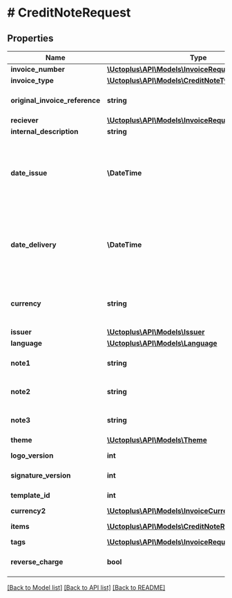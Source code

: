 # # CreditNoteRequest

## Properties

Name | Type | Description | Notes
------------ | ------------- | ------------- | -------------
**invoice_number** | [**\Uctoplus\API\Models\InvoiceRequestInvoiceNumber**](InvoiceRequestInvoiceNumber.md) |  |
**invoice_type** | [**\Uctoplus\API\Models\CreditNoteType**](CreditNoteType.md) |  |
**original_invoice_reference** | **string** | UUID of the original Invoice |
**reciever** | [**\Uctoplus\API\Models\InvoiceRequestReciever**](InvoiceRequestReciever.md) |  |
**internal_description** | **string** |  | [optional]
**date_issue** | **\DateTime** | Date in format parsable by PHP DateTime Class (eg.: yyyy-mm-dd) |
**date_delivery** | **\DateTime** | Date in format parsable by PHP DateTime Class (eg.: yyyy-mm-dd) | [optional]
**currency** | **string** | Currency of invoice, format corresponds to [ISO 4217](https://www.iso.org/iso-4217-currency-codes.html) | [default to 'EUR']
**issuer** | [**\Uctoplus\API\Models\Issuer**](Issuer.md) |  |
**language** | [**\Uctoplus\API\Models\Language**](Language.md) |  |
**note1** | **string** | Markdown language allowed. | [optional]
**note2** | **string** | Markdown language allowed. | [optional]
**note3** | **string** | Markdown language allowed. | [optional]
**theme** | [**\Uctoplus\API\Models\Theme**](Theme.md) |  | [optional]
**logo_version** | **int** | ID from [Účto+](https://moje.uctoplus.sk) | [optional]
**signature_version** | **int** | ID from [Účto+](https://moje.uctoplus.sk) | [optional]
**template_id** | **int** | ID from [Účto+](https://moje.uctoplus.sk) | [optional]
**currency2** | [**\Uctoplus\API\Models\InvoiceCurrency2**](InvoiceCurrency2.md) |  | [optional]
**items** | [**\Uctoplus\API\Models\CreditNoteRequestItemsInner[]**](CreditNoteRequestItemsInner.md) | Items in invoice |
**tags** | [**\Uctoplus\API\Models\InvoiceRequestTagsInner[]**](InvoiceRequestTagsInner.md) | Tags | [optional]
**reverse_charge** | **bool** |  | [optional] [default to false]

[[Back to Model list]](../../README.md#models) [[Back to API list]](../../README.md#endpoints) [[Back to README]](../../README.md)
